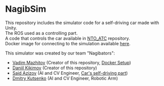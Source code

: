# NagibSim

This repository includes the simulator code for a self-driving car made with Unity.\
The ROS used as a controlling part.\
A code that controls the car available in <a href="https://github.com/proton-bit/NTO_ATC">NTO_ATC</a> repository.\
Docker image for connecting to the simulation available [here](https://github.com/vadim-rm/CarSimDocker).

This simulator was created by our team "Nagibators":
  * <a href="https://github.com/vadim-rm">Vadim Mazhitov</a> (Creator of this repository, <a href="https://github.com/vadim-rm/CarSimDocker">Docker Setup</a>) </a>
  * <a href="https://github.com/katsushooter">Daniil Kikimov</a> (Creator of this repository) 
  * <a href="https://github.com/proton-bit">Said Azizov</a> (AI and CV Engineer, <a href="https://github.com/proton-bit/NTO_ATC">Car's self-driving part</a>)
  * <a href="https://github.com/kdimon15">Dmitry Kutsenko</a> (AI and CV Engineer, Robotic Arm)
